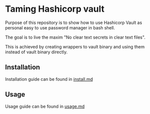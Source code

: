 # Taming Hashicorp vault

Purpose of this repository is to show how to use Hashicorp Vault as personal easy to use password manager in bash shell.

The goal is to live the maxim "No clear text secrets in clear text files".

This is achieved by creating wrappers to vault binary and using them instead of vault binary directly.

## Installation

Installation guide can be found in [install.md](./docs/install.md)

## Usage

Usage guide can be found in [usage.md](./docs/usage.md)
